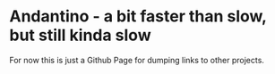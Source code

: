 # Andantino - a bit faster than slow, but still kinda slow

For now this is just a Github Page for dumping links to other projects.
